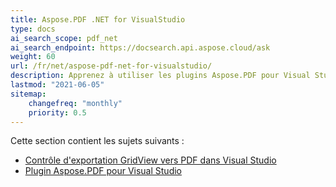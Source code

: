```yaml
---
title: Aspose.PDF .NET for VisualStudio
type: docs
ai_search_scope: pdf_net
ai_search_endpoint: https://docsearch.api.aspose.cloud/ask
weight: 60
url: /fr/net/aspose-pdf-net-for-visualstudio/
description: Apprenez à utiliser les plugins Aspose.PDF pour Visual Studio
lastmod: "2021-06-05"
sitemap:
    changefreq: "monthly"
    priority: 0.5
---
```

Cette section contient les sujets suivants :

- [Contrôle d'exportation GridView vers PDF dans Visual Studio](/pdf/fr/net/visual-studio-export-gridview-to-pdf-control/)
- [Plugin Aspose.PDF pour Visual Studio](/pdf/fr/net/aspose-pdf-visual-studio-plugin/)